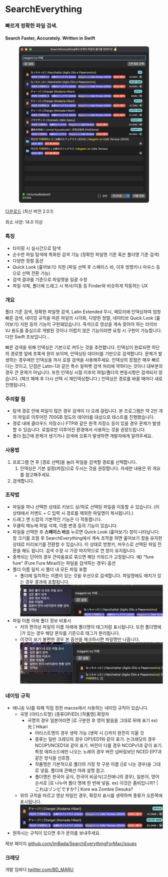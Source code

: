 # SearchEverything

### 빠르게 정확한 파일 검색.
#### Search Faster, Accurately. Written in Swift

<p align="center"><img src="Images/스크린샷 2024-05-13 09.25.52.png" height="500"/></p>

[다운로드](https://github.com/ImBada/SearchEverythingForMac/releases/download/latest/SearchEverythingLatest.dmg) (최신 버전 2.0.1)

최소 사양: 14.0 이상

### 특징
- 타이핑 시 실시간으로 탐색
- 순수한 파일 탐색에 특화된 검색 기능 (정확한 파일명 기준 혹은 폴더명 기준 검색)
- 다양한 정렬 옵션
- Quick Look (훑어보기) 지원 (파일 선택 후 스페이스 바, 이후 방향키나 마우스 등으로 선택 전환 가능)
- 검색 결과를 기준으로 파일명을 일괄 수정
- 파일 삭제, 폴더에 드래그 시 복사/이동 등 Finder와 비슷하게 작동하는 UX

### 개요

폴더 기준 검색, 정확한 파일명 검색, Latin Extended 무시, 메모리에 인덱싱하여 엄청 빠른 검색, 네이밍 규칙을 따른 파일의 시각화, 다양한 정렬, 네이티브 Quick Look (훑어보기) 지원 등의 기능이 구현돼있습니다.
즉석으로 영상을 계속 찾아야 하는 라이브 VJ 용도를 중심으로 개발된 것이나 어렵지 않은 기능이라면 요청 시 구현이 가능합니다. 다만 Swift 초보입니다...

빠른 검색을 위해 인덱싱은 기본으로 켜두는 것을 추천합니다. 인덱싱이 완료되면 하단의 경로명 앞에 초록색 원이 보이며, 인덱싱된 데이터를 기반으로 검색합니다.
문제가 발생하는 경우에만 인덱싱을 꺼서 로컬 검색을 사용해주세요.
인덱싱의 장점은 매우 빠르다는 것이고, 단점은 Latin-1과 같은 특수 알파벳 검색 처리에 약하다는 것이나 대부분의 경우 큰 문제가 아닙니다. 또한 인덱싱 시점 이후의 파일/폴더의 변동사항은 검색되지 않습니다. (체크 해제 후 다시 선택 시 재인덱싱합니다.)
인덱싱은 경로를 바꿀 때마다 새로 진행됩니다.

### 주의할 점

- 탐색 경로 안에 파일이 많은 경우 검색이 더 오래 걸립니다. 본 프로그램은 약 2만 개의 파일로 이루어진 700GB 정도의 데이터를 대상으로 테스트를 진행했습니다.
- 경로 내에 클라우드 저장소나 FTP와 같은 원격 저장소 등이 있을 경우 문제가 발생할 수 있습니다. 로컬로만 이루어진 환경에서 사용하는 것을 권장드립니다.
- 폴더 접근에 문제가 생기거나 검색에 오류가 발생하면 개발자에게 알려주세요.

### 사용법

1. 프로그램 연 후 [경로 선택]을 눌러 파일을 검색할 경로를 선택합니다.
   1. 인덱싱은 기본 설정(켜짐)으로 두시는 것을 권장합니다. 자세한 내용은 위 개요를 참고해주세요.
2. 검색합니다.

### 조작법

- 파일을 하나 선택한 상태로 키보드 상/하로 선택된 파일을 이동할 수 있습니다. (이 상태에서 커맨드 + C 입력 시 경로를 제외한 파일명이 복사됩니다.)
- 드래그 앤 드랍의 기본적인 기능은 다 작동합니다.
- 우클릭 메뉴에 파일 삭제, 이름 변경 등의 기능이 있습니다.
- 파일을 선택한 후 **스페이스 바**를 누르면 Quick Look (훑어보기) 창이 나타납니다. 창 크기를 조절 후 SearchEverything에서 계속 조작을 하면 훑어보기 창을 유지한 상태로 미리보기를 전환할 수 있습니다. 이 상태로 방향키, 마우스로 선택된 파일 전환을 해도 됩니다. 검색 수정 시 가장 마지막으로 연 창이 유지됩니다.
- 중복되는 단어의 경우 큰따옴표로 묶으면 해당 키워드가 고정됩니다. 예) "fure fure" (Fure Fure Mirai라는 파일을 검색하는 경우)
  옵션
- 폴더 이름 일치 시 폴더 내 모든 파일 포함
  - 폴더에 일치하는 이름이 있는 것을 우선으로 검색합니다. 파일명에도 매치가 있는 경우 결과에 포함됩니다. ![스크린샷 2024-05-12 08.28.16.png](Images/스크린샷%202024-05-12%2008.28.16.png)
- 파일 이름 아래 폴더 정보 비표시
  - 저의 편의상 파일의 이름 아래에 폴더명이 태그처럼 표시됩니다. 또한 폴더명에 \|가 있는 경우 해당 문자를 기준으로 태그가 분리됩니다.
  - 이것이 보기 불편한 경우 본 옵션을 체크하시면 파일명만 나옵니다.![스크린샷 2024-05-12 08.29.39.png](Images/스크린샷%202024-05-12%2008.29.39.png)

### 네이밍 규칙

- 애니송 VJ를 위해 직접 정한 macos에서 사용하는 네이밍 규칙이 있습니다.
  - 곡명 {아티스트명} (종류OP/ED) [작품명].확장자
    - 곡명의 경우 일본어라면 \|로 구분한 후 영어 발음을 그대로 뒤에 표기 ex) 光 \| Hikari
      - 아티스트명의 경우 생략 가능 (생략 시 {}까지 완전히 지울 것
      - 종류는 일반 크레딧의 경우 OP1/ED1와 같이 표기. 논크레딧의 경우 NCOP1/NCED1과 같이 표기. 버전이 다를 경우 NCOPv1과 같이 표기. 특정 에피소드에만 나오는 노래의 경우 버전 넘버링보단 NCED EP7과 같은 방식을 선호함.
      - 작품명은 기본적으로 폴더의 가장 첫 구분 이름 (\|로 나눈 경우)을 그대로 넣음. 폴더에 관해선 아래 설명 참고.
      - 폴더명은 한국어 공식, 한국어 비공식(고전애니의 경우), 일본어, 영어 순서로 \|로 나누어 폴더 명에 한 번에 넣음. ex) 이것은 좀비입니까? \| これはゾンビですか? \| Kore wa Zombie Desuka?
  - 위의 규칙을 따르고 영상 파일인 경우, 확장자 표시를 생략하며 종류가 오른쪽에 표시됩니다. ![스크린샷%202024-05-12%2008.31.45.png](Images/스크린샷%202024-05-12%2008.31.45.png)
- 원하시는 규칙이 있으면 추가 문의를 보내주세요.

제보 페이지 [github.com/ImBada/SearchEverythingForMac/issues](https://github.com/ImBada/SearchEverythingForMac/issues)

### 크레딧

개발 임바다 [twitter.com/BD_MARU](https://twitter.com/BD_MARU)
